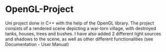 # OpenGL-Project
Uni project done in C++ with the help of the OpenGL library. The project consists of a rendered scene depicting a war-torn village, with destroyed tanks, houses, trees and bushes. I have also added 2 different light sources and shadows to the scene, as well as other different functionalities (see Documentation - User Manual)

